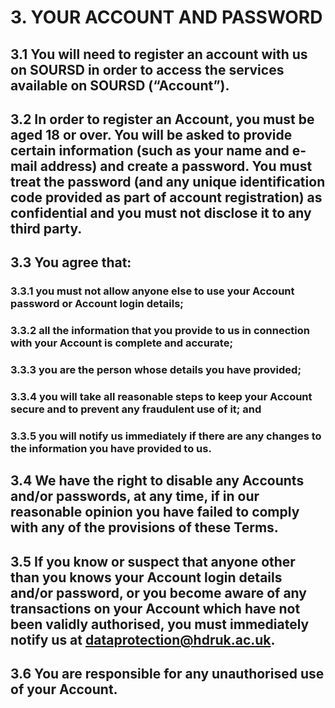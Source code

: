 # 3. YOUR ACCOUNT AND PASSWORD

## 3.1 You will need to register an account with us on SOURSD in order to access the services available on SOURSD (“Account”).

## 3.2 In order to register an Account, you must be aged 18 or over. You will be asked to provide certain information (such as your name and e-mail address) and create a password. You must treat the password (and any unique identification code provided as part of account registration) as confidential and you must not disclose it to any third party.

## 3.3 You agree that:

### 3.3.1 you must not allow anyone else to use your Account password or Account login details;

### 3.3.2 all the information that you provide to us in connection with your Account is complete and accurate;

### 3.3.3 you are the person whose details you have provided;

### 3.3.4 you will take all reasonable steps to keep your Account secure and to prevent any fraudulent use of it; and

### 3.3.5 you will notify us immediately if there are any changes to the information you have provided to us.

## 3.4 We have the right to disable any Accounts and/or passwords, at any time, if in our reasonable opinion you have failed to comply with any of the provisions of these Terms.

## 3.5 If you know or suspect that anyone other than you knows your Account login details and/or password, or you become aware of any transactions on your Account which have not been validly authorised, you must immediately notify us at dataprotection@hdruk.ac.uk.

## 3.6 You are responsible for any unauthorised use of your Account.
